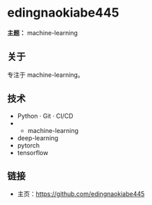 # edingnaokiabe445

**主题：** machine-learning

## 关于
专注于 machine-learning。

## 技术
- Python · Git · CI/CD
- - machine-learning
- deep-learning
- pytorch
- tensorflow

## 链接
- 主页：https://github.com/edingnaokiabe445
